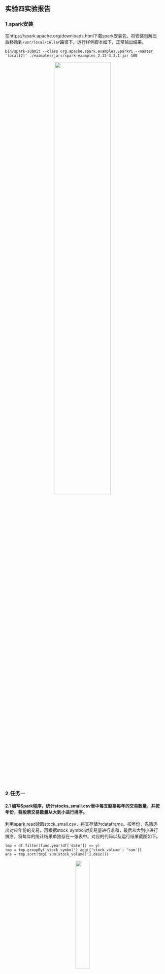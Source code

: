 ## 实验四实验报告

### 1.spark安装

在https://spark.apache.org/downloads.html下载spark安装包，将安装包解压后移动到```/usr/local/Cellar```路径下。运行样例脚本如下，正常输出结果。

```
bin/spark-submit --class org.apache.spark.examples.SparkPi --master 'local[2]' ./examples/jars/spark-examples_2.12-3.3.1.jar 100
```

<center><img src="https://s1.imagehub.cc/images/2022/12/06/d48f98b27c8e6451a6c39fdf517032d5.png" width="60%"></center>

### 2.任务一

#### 2.1 编写Spark程序，统计stocks_small.csv表中每⽀股票每年的交易数量，并按年份，将股票交易数量从⼤到⼩进⾏排序。

利用spark.read读取stock_small.csv，将其存储为dataframe。按年份，先筛选出对应年份的交易，再根据stock_symbol对交易量进行求和，最后从大到小进行排序，将每年的统计结果单独存在一张表中。对应的代码以及运行结果截图如下。

```
tmp = df.filter(func.year(df['date']) == y)
tmp = tmp.groupBy('stock_symbol').agg({'stock_volume': 'sum'})
ans = tmp.sort(tmp['sum(stock_volume)'].desc())
```

<center><img src="https://s1.imagehub.cc/images/2022/12/11/71dc6836795c4c27bfe3dec166a4a4d7.png" width="30%"></center>

#### 2.2 编写Spark程序，统计stocks_small.csv表中收盘价（price_close）⽐开盘价（price_open）差价最⾼的前十条记录。

利用spark.read读取stock_small.csv，将其存储为dataframe。计算每条记录收盘价与开盘价差的绝对值，然后从大到小进行排序，选取前十条保存。对应的代码以及运行结果截图如下。

```
df = df.select(df['exchange'], df['stock_symbol'], df['date'], df['stock_price_close'], df['stock_price_open'], (func.abs(df['stock_price_close'] - df['stock_price_open'])).alias('tmp'))
ans = df.sort(df['tmp'].desc()).limit(10)
```

<center><img src="https://s1.imagehub.cc/images/2022/12/11/e7270f985a4fc6ab62b6eb73b57deafb.png" width="30%"></center>

### 3.任务二

#### 3.1 统计IBM公司（stock_symbol = IBM）从2000年起所有⽀付股息的交易⽇（dividends表中有对应记录）的收盘价（stock_price_close）。

利用spark.read读取stock_small.csv和dividens_small.csv文件，并创建视图，利用spark_sql以及以下sql语句先统计出从2000年取所有支付股息的交易日，再统计出对应交易日的收盘价。

```
select date, stock_symbol, stock_price_close from stock_small where stock_symbol = 'IBM' and date in (select date from dividends_small where symbol = 'IBM')
```

将结果保存在csv文件中，结果截图如下所示。

<center><img src="https://s1.imagehub.cc/images/2022/12/09/fb7a51f86d8934b51f871dd4b9524471.png" width="20%"></center>

#### 3.2 统计苹果公司 (stock_symbol = AAPL) 年平均调整后收盘价(stock_price_adj_close) ⼤于50美元的年份以及当年的年平均调整后收盘价。

同样地，利用spark.read读取stock_small.csv文件，并创建视图，利用spark_sql以及以下sql语句先求出苹果公司每年的年平均调整后收盘价，再筛选出其中大于50美元的年份。

```
select year(date) as year, stock_price_adj_close as price from stock_small where stock_symbol = 'AAPL'

select year, avg from (select year, AVG(price) as avg from AAPL group by year) where avg > 50
```
将结果保存在csv文件中，结果截图如下所示。

<center><img src="https://s1.imagehub.cc/images/2022/12/09/3659a90608ed08b796f04a735c8bd7c7.png" width="20%"></center>

### 4.任务三：根据表stock_data.csv 中的数据，基于Spark MLlib 或者Spark ML 编写程序在收盘之前预测当日股票的涨跌，并评估实验结果的准确率。

首先注意到stock_data.csv中的数据保存的类型是string，因此需要进行数据类型的转换。

```
for x in ['stock_price_open', 'stock_price_high', 'stock_price_low', 'stock_volume', 'label']:
    df = df.withColumn(x, df[x].astype('float'))
```

接着需要划分特征和想要预测的标签。

```
vectorAssembler = VectorAssembler(inputCols=['stock_price_open', 'stock_price_high', 'stock_price_low', 'stock_volume'], outputCol = 'features')
new_df = vectorAssembler.transform(df)
new_df = new_df.select(['features', 'label'])
```

同时，需要去除重复数据和缺失值。

```
new_df = new_df.dropDuplicates()
new_df = new_df.na.drop()
```

按8:2的比例划分数据集，得到训练集和测试集。

```
train, test = new_df.randomSplit([0.8, 0.2], seed = 10)
```

接下来利用不同的模型进行训练，以对率回归为例，首先训练模型再对模型进行评估。

```
lr = LogisticRegression(featuresCol='features', labelCol='label')
lr_model = lr.fit(train)
predictions = lr_model.transform(test)
lr_evaluator = BinaryClassificationEvaluator().setLabelCol('label')
accuracy = lr_evaluator.evaluate(predictions)
tp = predictions[(predictions.label == 1) & (predictions.prediction == 1)].count()
tn = predictions[(predictions.label == 0) & (predictions.prediction == 0)].count()
fp = predictions[(predictions.label == 0) & (predictions.prediction == 1)].count()
fn = predictions[(predictions.label == 1) & (predictions.prediction == 0)].count()
recall = float(tp) / (tp + fn)
precision = float(tp) / (tp + fp)
f1 = 2 * recall * precision / (recall + precision)
result.append(['Logistic Regression', accuracy, precision, recall, f1])
```

一共使用了四种不同的模型：对率回归，决策树，随机森林，朴素贝叶斯。模型评估结果保存在result文件夹中的task3.csv中。观察结果可以发现，对率回归的准确率较高，达到80%，但四个模型的f1值都偏低，可能的原因是模型普遍会判断当日股票下跌，使得f1偏低。因此需要改进数据以及数据输入的特征，实现更可靠的预测。

<center><img src="https://s1.imagehub.cc/images/2022/12/11/2602c69e805e7e82600c92469e6cac24.png" width="50%"></center>
